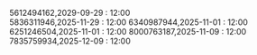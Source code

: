 5612494162,2029-09-29 : 12:00       
5836311946,2025-11-29 : 12:00 
6340987944,2025-11-01 : 12:00  
6251246504,2025-11-01 : 12:00
8000763187,2025-11-09 : 12:00
7835759934,2025-12-09 : 12:00
